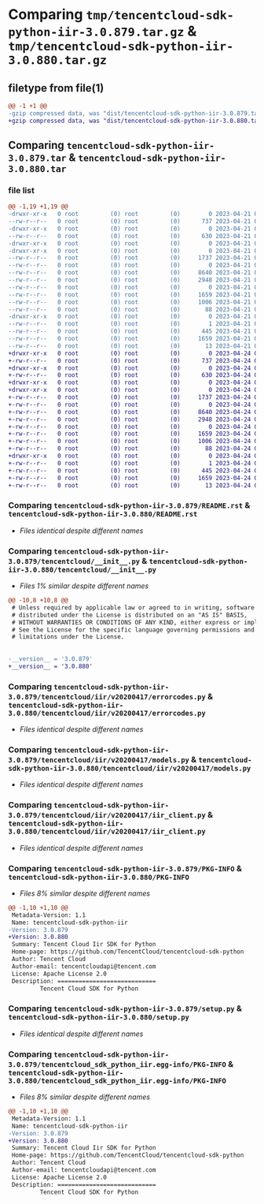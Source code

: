 # Comparing `tmp/tencentcloud-sdk-python-iir-3.0.879.tar.gz` & `tmp/tencentcloud-sdk-python-iir-3.0.880.tar.gz`

## filetype from file(1)

```diff
@@ -1 +1 @@
-gzip compressed data, was "dist/tencentcloud-sdk-python-iir-3.0.879.tar", last modified: Fri Apr 21 00:47:09 2023, max compression
+gzip compressed data, was "dist/tencentcloud-sdk-python-iir-3.0.880.tar", last modified: Mon Apr 24 03:11:25 2023, max compression
```

## Comparing `tencentcloud-sdk-python-iir-3.0.879.tar` & `tencentcloud-sdk-python-iir-3.0.880.tar`

### file list

```diff
@@ -1,19 +1,19 @@
-drwxr-xr-x   0 root         (0) root         (0)        0 2023-04-21 00:47:09.000000 tencentcloud-sdk-python-iir-3.0.879/
--rw-r--r--   0 root         (0) root         (0)      737 2023-04-21 00:47:09.000000 tencentcloud-sdk-python-iir-3.0.879/README.rst
-drwxr-xr-x   0 root         (0) root         (0)        0 2023-04-21 00:47:09.000000 tencentcloud-sdk-python-iir-3.0.879/tencentcloud/
--rw-r--r--   0 root         (0) root         (0)      630 2023-04-21 00:47:09.000000 tencentcloud-sdk-python-iir-3.0.879/tencentcloud/__init__.py
-drwxr-xr-x   0 root         (0) root         (0)        0 2023-04-21 00:47:09.000000 tencentcloud-sdk-python-iir-3.0.879/tencentcloud/iir/
-drwxr-xr-x   0 root         (0) root         (0)        0 2023-04-21 00:47:09.000000 tencentcloud-sdk-python-iir-3.0.879/tencentcloud/iir/v20200417/
--rw-r--r--   0 root         (0) root         (0)     1737 2023-04-21 00:47:09.000000 tencentcloud-sdk-python-iir-3.0.879/tencentcloud/iir/v20200417/errorcodes.py
--rw-r--r--   0 root         (0) root         (0)        0 2023-04-21 00:47:09.000000 tencentcloud-sdk-python-iir-3.0.879/tencentcloud/iir/v20200417/__init__.py
--rw-r--r--   0 root         (0) root         (0)     8640 2023-04-21 00:47:09.000000 tencentcloud-sdk-python-iir-3.0.879/tencentcloud/iir/v20200417/models.py
--rw-r--r--   0 root         (0) root         (0)     2948 2023-04-21 00:47:09.000000 tencentcloud-sdk-python-iir-3.0.879/tencentcloud/iir/v20200417/iir_client.py
--rw-r--r--   0 root         (0) root         (0)        0 2023-04-21 00:47:09.000000 tencentcloud-sdk-python-iir-3.0.879/tencentcloud/iir/__init__.py
--rw-r--r--   0 root         (0) root         (0)     1659 2023-04-21 00:47:09.000000 tencentcloud-sdk-python-iir-3.0.879/PKG-INFO
--rw-r--r--   0 root         (0) root         (0)     1006 2023-04-21 00:47:09.000000 tencentcloud-sdk-python-iir-3.0.879/setup.py
--rw-r--r--   0 root         (0) root         (0)       88 2023-04-21 00:47:09.000000 tencentcloud-sdk-python-iir-3.0.879/setup.cfg
-drwxr-xr-x   0 root         (0) root         (0)        0 2023-04-21 00:47:09.000000 tencentcloud-sdk-python-iir-3.0.879/tencentcloud_sdk_python_iir.egg-info/
--rw-r--r--   0 root         (0) root         (0)        1 2023-04-21 00:47:09.000000 tencentcloud-sdk-python-iir-3.0.879/tencentcloud_sdk_python_iir.egg-info/dependency_links.txt
--rw-r--r--   0 root         (0) root         (0)      445 2023-04-21 00:47:09.000000 tencentcloud-sdk-python-iir-3.0.879/tencentcloud_sdk_python_iir.egg-info/SOURCES.txt
--rw-r--r--   0 root         (0) root         (0)     1659 2023-04-21 00:47:09.000000 tencentcloud-sdk-python-iir-3.0.879/tencentcloud_sdk_python_iir.egg-info/PKG-INFO
--rw-r--r--   0 root         (0) root         (0)       13 2023-04-21 00:47:09.000000 tencentcloud-sdk-python-iir-3.0.879/tencentcloud_sdk_python_iir.egg-info/top_level.txt
+drwxr-xr-x   0 root         (0) root         (0)        0 2023-04-24 03:11:25.000000 tencentcloud-sdk-python-iir-3.0.880/
+-rw-r--r--   0 root         (0) root         (0)      737 2023-04-24 03:11:25.000000 tencentcloud-sdk-python-iir-3.0.880/README.rst
+drwxr-xr-x   0 root         (0) root         (0)        0 2023-04-24 03:11:25.000000 tencentcloud-sdk-python-iir-3.0.880/tencentcloud/
+-rw-r--r--   0 root         (0) root         (0)      630 2023-04-24 03:11:25.000000 tencentcloud-sdk-python-iir-3.0.880/tencentcloud/__init__.py
+drwxr-xr-x   0 root         (0) root         (0)        0 2023-04-24 03:11:25.000000 tencentcloud-sdk-python-iir-3.0.880/tencentcloud/iir/
+drwxr-xr-x   0 root         (0) root         (0)        0 2023-04-24 03:11:25.000000 tencentcloud-sdk-python-iir-3.0.880/tencentcloud/iir/v20200417/
+-rw-r--r--   0 root         (0) root         (0)     1737 2023-04-24 03:11:25.000000 tencentcloud-sdk-python-iir-3.0.880/tencentcloud/iir/v20200417/errorcodes.py
+-rw-r--r--   0 root         (0) root         (0)        0 2023-04-24 03:11:25.000000 tencentcloud-sdk-python-iir-3.0.880/tencentcloud/iir/v20200417/__init__.py
+-rw-r--r--   0 root         (0) root         (0)     8640 2023-04-24 03:11:25.000000 tencentcloud-sdk-python-iir-3.0.880/tencentcloud/iir/v20200417/models.py
+-rw-r--r--   0 root         (0) root         (0)     2948 2023-04-24 03:11:25.000000 tencentcloud-sdk-python-iir-3.0.880/tencentcloud/iir/v20200417/iir_client.py
+-rw-r--r--   0 root         (0) root         (0)        0 2023-04-24 03:11:25.000000 tencentcloud-sdk-python-iir-3.0.880/tencentcloud/iir/__init__.py
+-rw-r--r--   0 root         (0) root         (0)     1659 2023-04-24 03:11:25.000000 tencentcloud-sdk-python-iir-3.0.880/PKG-INFO
+-rw-r--r--   0 root         (0) root         (0)     1006 2023-04-24 03:11:25.000000 tencentcloud-sdk-python-iir-3.0.880/setup.py
+-rw-r--r--   0 root         (0) root         (0)       88 2023-04-24 03:11:25.000000 tencentcloud-sdk-python-iir-3.0.880/setup.cfg
+drwxr-xr-x   0 root         (0) root         (0)        0 2023-04-24 03:11:25.000000 tencentcloud-sdk-python-iir-3.0.880/tencentcloud_sdk_python_iir.egg-info/
+-rw-r--r--   0 root         (0) root         (0)        1 2023-04-24 03:11:25.000000 tencentcloud-sdk-python-iir-3.0.880/tencentcloud_sdk_python_iir.egg-info/dependency_links.txt
+-rw-r--r--   0 root         (0) root         (0)      445 2023-04-24 03:11:25.000000 tencentcloud-sdk-python-iir-3.0.880/tencentcloud_sdk_python_iir.egg-info/SOURCES.txt
+-rw-r--r--   0 root         (0) root         (0)     1659 2023-04-24 03:11:25.000000 tencentcloud-sdk-python-iir-3.0.880/tencentcloud_sdk_python_iir.egg-info/PKG-INFO
+-rw-r--r--   0 root         (0) root         (0)       13 2023-04-24 03:11:25.000000 tencentcloud-sdk-python-iir-3.0.880/tencentcloud_sdk_python_iir.egg-info/top_level.txt
```

### Comparing `tencentcloud-sdk-python-iir-3.0.879/README.rst` & `tencentcloud-sdk-python-iir-3.0.880/README.rst`

 * *Files identical despite different names*

### Comparing `tencentcloud-sdk-python-iir-3.0.879/tencentcloud/__init__.py` & `tencentcloud-sdk-python-iir-3.0.880/tencentcloud/__init__.py`

 * *Files 1% similar despite different names*

```diff
@@ -10,8 +10,8 @@
 # Unless required by applicable law or agreed to in writing, software
 # distributed under the License is distributed on an "AS IS" BASIS,
 # WITHOUT WARRANTIES OR CONDITIONS OF ANY KIND, either express or implied.
 # See the License for the specific language governing permissions and
 # limitations under the License.
 
 
-__version__ = '3.0.879'
+__version__ = '3.0.880'
```

### Comparing `tencentcloud-sdk-python-iir-3.0.879/tencentcloud/iir/v20200417/errorcodes.py` & `tencentcloud-sdk-python-iir-3.0.880/tencentcloud/iir/v20200417/errorcodes.py`

 * *Files identical despite different names*

### Comparing `tencentcloud-sdk-python-iir-3.0.879/tencentcloud/iir/v20200417/models.py` & `tencentcloud-sdk-python-iir-3.0.880/tencentcloud/iir/v20200417/models.py`

 * *Files identical despite different names*

### Comparing `tencentcloud-sdk-python-iir-3.0.879/tencentcloud/iir/v20200417/iir_client.py` & `tencentcloud-sdk-python-iir-3.0.880/tencentcloud/iir/v20200417/iir_client.py`

 * *Files identical despite different names*

### Comparing `tencentcloud-sdk-python-iir-3.0.879/PKG-INFO` & `tencentcloud-sdk-python-iir-3.0.880/PKG-INFO`

 * *Files 8% similar despite different names*

```diff
@@ -1,10 +1,10 @@
 Metadata-Version: 1.1
 Name: tencentcloud-sdk-python-iir
-Version: 3.0.879
+Version: 3.0.880
 Summary: Tencent Cloud Iir SDK for Python
 Home-page: https://github.com/TencentCloud/tencentcloud-sdk-python
 Author: Tencent Cloud
 Author-email: tencentcloudapi@tencent.com
 License: Apache License 2.0
 Description: ============================
         Tencent Cloud SDK for Python
```

### Comparing `tencentcloud-sdk-python-iir-3.0.879/setup.py` & `tencentcloud-sdk-python-iir-3.0.880/setup.py`

 * *Files identical despite different names*

### Comparing `tencentcloud-sdk-python-iir-3.0.879/tencentcloud_sdk_python_iir.egg-info/PKG-INFO` & `tencentcloud-sdk-python-iir-3.0.880/tencentcloud_sdk_python_iir.egg-info/PKG-INFO`

 * *Files 8% similar despite different names*

```diff
@@ -1,10 +1,10 @@
 Metadata-Version: 1.1
 Name: tencentcloud-sdk-python-iir
-Version: 3.0.879
+Version: 3.0.880
 Summary: Tencent Cloud Iir SDK for Python
 Home-page: https://github.com/TencentCloud/tencentcloud-sdk-python
 Author: Tencent Cloud
 Author-email: tencentcloudapi@tencent.com
 License: Apache License 2.0
 Description: ============================
         Tencent Cloud SDK for Python
```

